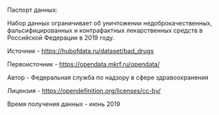 Паспорт данных:

Набор данных ограничивает об уничтожении недоброкачественных, фальсифицированных и контрафактных лекарственных средств в Российской Федерации в 2019 году.

Источник - https://hubofdata.ru/dataset/bad_drugs 

Первоисточник - https://opendata.mkrf.ru/opendata/

Автор - Федеральная служба по надзору в сфере здравоохранения

Лицензия - https://opendefinition.org/licenses/cc-by/  

Время получения данных - июнь 2019

